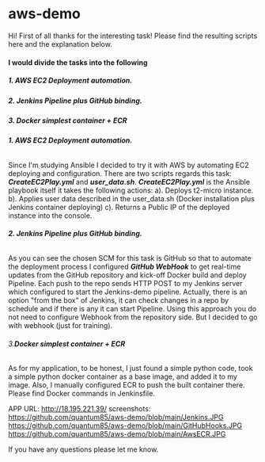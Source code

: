 # aws-demo


Hi! First of all thanks for the interesting task!
Please find the resulting scripts here and the explanation below. 
#### I would divide the tasks into the following
##### 1. AWS EC2 Deployment automation.
##### 2. Jenkins Pipeline plus GitHub binding.
##### 3. Docker simplest container + ECR

###### ***1. AWS EC2 Deployment automation.***
Since I'm studying Ansible I decided to try it with AWS by automating EC2 deploying and configuration. 
There are two scripts regards this task: ***CreateEC2Play.yml*** and ***user_data.sh***.
***CreateEC2Play.yml*** is the Ansible playbook itself it takes the following actions: 
a). Deploys t2-micro instance.
b). Applies user data described in the user_data.sh (Docker installation plus Jenkins container deploying)
c). Returns a Public IP of the deployed instance into the console.

###### ***2. Jenkins Pipeline plus GitHub binding.***
As you can see the chosen SCM for this task is GitHub so that to automate the deployment process I configured ***GitHub WebHook*** to get real-time updates from the GitHub repository and kick-off Docker build and deploy Pipeline. Each push to the repo sends HTTP POST to my Jenkins server which configured to start the Jenkins-demo pipeline.
Actually, there is an option "from the box" of Jenkins, it can check changes in a repo by schedule and if there is any it can start Pipeline. Using this approach you do not need to configure Webhook from the repository side. But I decided to go with webhook (just for training).

###### 3.***Docker simplest container + ECR*** 
As for my application, to be honest, I just found a simple python code, took a simple python docker container as a base image, and added it to my image. Also, I manually configured ECR to push the built container there. Please find Docker commands in Jenkinsfile.

APP URL: <http://18.195.221.39/>
screenshots:
 <https://github.com/quantum85/aws-demo/blob/main/Jenkins.JPG>
 <https://github.com/quantum85/aws-demo/blob/main/GitHubHooks.JPG>
 <https://github.com/quantum85/aws-demo/blob/main/AwsECR.JPG>

If you have any questions please let me know.
